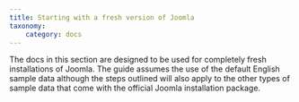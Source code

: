 ```yaml
---
title: Starting with a fresh version of Joomla
taxonomy:
    category: docs
---
```


The docs in this section are designed to be used for completely fresh installations of Joomla. The guide assumes the use of the default English sample data although the steps outlined will also apply to the other types of sample data that come with the official Joomla installation package. 
